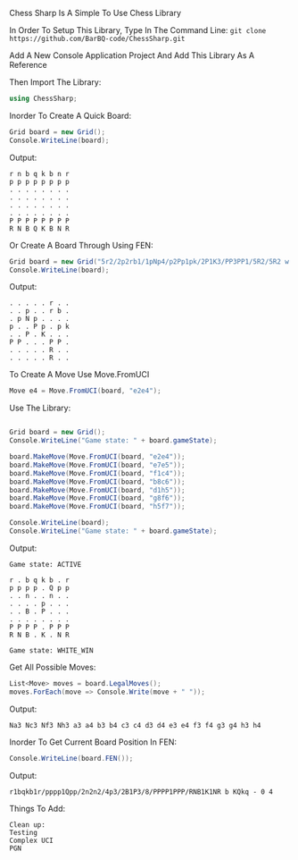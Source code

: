 ﻿Chess Sharp Is A Simple To Use Chess Library

In Order To Setup This Library, Type In The Command Line:
``` git clone https://github.com/BarBQ-code/ChessSharp.git ```

Add A New Console Application Project And Add This Library As A Reference

Then Import The Library:

```csharp 
using ChessSharp; 
```

Inorder To Create A Quick Board:

```csharp
Grid board = new Grid();
Console.WriteLine(board);
```

Output:
```
r n b q k b n r
p p p p p p p p
. . . . . . . .
. . . . . . . .
. . . . . . . .
. . . . . . . .
P P P P P P P P
R N B Q K B N R

```

Or Create A Board Through Using FEN:

```csharp
Grid board = new Grid("5r2/2p2rb1/1pNp4/p2Pp1pk/2P1K3/PP3PP1/5R2/5R2 w - - 1 51");
Console.WriteLine(board);
```

Output:
```
. . . . . r . .
. . p . . r b .
. p N p . . . .
p . . P p . p k
. . P . K . . .
P P . . . P P .
. . . . . R . .
. . . . . R . .
```


To Create A Move Use Move.FromUCI

```csharp
Move e4 = Move.FromUCI(board, "e2e4");
```

Use The Library:
```csharp

Grid board = new Grid();
Console.WriteLine("Game state: " + board.gameState);

board.MakeMove(Move.FromUCI(board, "e2e4"));
board.MakeMove(Move.FromUCI(board, "e7e5"));
board.MakeMove(Move.FromUCI(board, "f1c4"));
board.MakeMove(Move.FromUCI(board, "b8c6"));
board.MakeMove(Move.FromUCI(board, "d1h5"));
board.MakeMove(Move.FromUCI(board, "g8f6"));
board.MakeMove(Move.FromUCI(board, "h5f7"));

Console.WriteLine(board);
Console.WriteLine("Game state: " + board.gameState);

```

Output:
```
Game state: ACTIVE

r . b q k b . r
p p p p . Q p p
. . n . . n . .
. . . . p . . .
. . B . P . . .
. . . . . . . .
P P P P . P P P
R N B . K . N R

Game state: WHITE_WIN
```

Get All Possible Moves:

```csharp
List<Move> moves = board.LegalMoves();
moves.ForEach(move => Console.Write(move + " "));
```

Output:

```
Na3 Nc3 Nf3 Nh3 a3 a4 b3 b4 c3 c4 d3 d4 e3 e4 f3 f4 g3 g4 h3 h4
```

Inorder To Get Current Board Position In FEN:

```csharp
Console.WriteLine(board.FEN());
```

Output: 

```
r1bqkb1r/pppp1Qpp/2n2n2/4p3/2B1P3/8/PPPP1PPP/RNB1K1NR b KQkq - 0 4
```

Things To Add:
```
Clean up: 
Testing
Complex UCI
PGN
```

